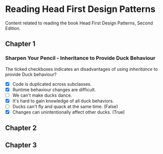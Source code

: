 # Reading Head First Design Patterns

Content related to reading the book Head First Design Patterns, Second Edition.

## Chapter 1

### Sharpen Your Pencil - Inheritance to Provide Duck Behaviour

The ticked checkboxes indicates an disadvantages of using *inheritance* to provide Duck behaviour?

- [x] Code is duplicated across subclasses.
- [x] Runtime behaviour changes are difficult.
- [ ] We can't make ducks dance.
- [x] It's hard to gain knowledge of all duck behaviors.
- [ ] Ducks can't fly and quack at the same time. (False)
- [x] Changes can unintentionally affect other ducks. (True)

## Chapter 2

## Chapter 3
